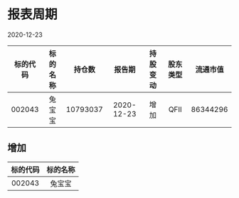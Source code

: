 # 报表周期 

2020-12-23

| 标的代码 | 标的名称 | 持仓数 | 报告期 | 持股变动 | 股东类型 | 流通市值 |
|:--:|:--:|:--:|:--:|:--:|:--:|:--:|
|002043|兔宝宝|10793037|2020-12-23|增加|QFII|86344296|


## 增加 

| 标的代码 | 标的名称 |
|:--:|:--:|
|002043|兔宝宝|

